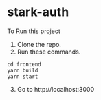 # stark-auth

To Run this project

1. Clone the repo.
2. Run these commands.
```
cd frontend
yarn build
yarn start
```
3. Go to http://localhost:3000
